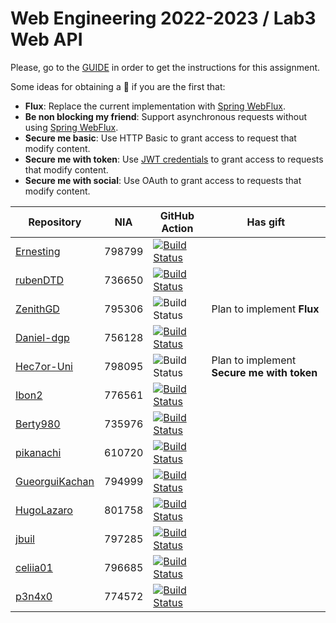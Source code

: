 # Web Engineering 2022-2023 / Lab3 Web API

Please, go to the [GUIDE](docs/GUIDE.md) in order to get the instructions for this assignment.

Some ideas for obtaining a :gift: if you are the first that:

- **Flux**: Replace the current implementation with [Spring WebFlux](https://docs.spring.io/spring-framework/docs/current/reference/html/web-reactive.html).
- **Be non blocking my friend**: Support asynchronous requests without using [Spring WebFlux](https://docs.spring.io/spring-framework/docs/current/reference/html/web-reactive.html).
- **Secure me basic**: Use HTTP Basic to grant access to request that modify content.
- **Secure me with token**: Use [JWT credentials](https://jwt.io/) to grant access to requests that modify content.
- **Secure me with social**: Use OAuth to grant access to requests that modify content.

|Repository | NIA    | GitHub Action | Has gift |
|-----------|--------|---------------|----- |
| [Ernesting](https://github.com/Ernesting/lab3-web-api/tree/work) | 798799 | [![Build Status](https://github.com/Ernesting/lab3-web-api/actions/workflows/CI.yml/badge.svg?branch=work&event=push)](https://github.com/Ernesting/lab3-web-api/actions/workflows/CI.yml) 
| [rubenDTD](https://github.com/rubenDTD/lab3-web-api/tree/work) | 736650 | [![Build Status](https://github.com/rubenDTD/lab3-web-api/actions/workflows/CI.yml/badge.svg?branch=work&event=push)](https://github.com/rubenDTD/lab3-web-api/actions/workflows/CI.yml) |
| [ZenithGD](https://github.com/ZenithGD/lab3-web-api/tree/work) | 795306 | ![Build Status](https://github.com/ZenithGD/lab3-web-api/actions/workflows/CI.yml/badge.svg?branch=work&event=push) | Plan to implement **Flux** |
| [Daniel-dgp](https://github.com/Daniel-dgp/lab3-web-api/tree/work) | 756128 | [![Build Status](https://github.com/Daniel-dgp/lab3-web-api/actions/workflows/CI.yml/badge.svg?branch=work&event=push)](https://github.com/Daniel-dgp/lab3-web-api/actions/workflows/CI.yml)|
| [Hec7or-Uni](https://github.com/Hec7or-Uni/lab3-web-api/tree/work) | 798095 | ![Build Status](https://github.com/Hec7or-Uni/lab3-web-api/actions/workflows/CI.yml/badge.svg?branch=work&event=push) | Plan to implement **Secure me with token** |
| [Ibon2](https://github.com/Ibon2/lab3-web-api/tree/work) | 776561 | [![Build Status](https://github.com/Ibon2/lab3-web-api/actions/workflows/CI.yml/badge.svg?branch=work&event=push)](https://github.com/Ibon2/lab3-web-api/actions/workflows/CI.yml)
| [Berty980](https://github.com/Berty980/lab3-web-api/tree/work) | 735976 | [![Build Status](https://github.com/Berty980/lab3-web-api/actions/workflows/CI.yml/badge.svg?branch=work&event=push)](https://github.com/Berty980/lab3-web-api/actions/workflows/CI.yml)|
| [pikanachi](https://github.com/pikanachi/lab3-web-api/tree/work)   | 610720 | [![Build Status](https://github.com/pikanachi/lab3-web-api/actions/workflows/CI.yml/badge.svg?branch=work&event=push)](https://github.com/pikanachi/lab3-web-api/actions/workflows/CI.yml)   |
| [GueorguiKachan](https://github.com/GueorguiKachan/lab3-web-api/tree/work) | 794999 | [![Build Status](https://github.com/GueorguiKachan/lab3-web-api/actions/workflows/CI.yml/badge.svg?branch=work&event=push)](https://github.com/GueorguiKachan/lab3-web-api/actions/workflows/CI.yml) 
| [HugoLazaro](https://github.com/HugoLazaro/lab3-web-api/tree/work)  | 801758 | [![Build Status](https://github.com/HugoLazaro/lab3-web-api/actions/workflows/CI.yml/badge.svg?branch=work&event=push)](https://github.com/Ernesting/lab3-web-api/actions/workflows/CI.yml) 
| [jbuil](https://github.com/jbuil/lab3-web-api/tree/work) | 797285 | [![Build Status](https://github.com/jbuil/lab3-web-api/actions/workflows/CI.yml/badge.svg?branch=work&event=push)](https://github.com/jbuil/lab3-web-api/actions/workflows/CI.yml) |
| [celiia01](https://github.com/celiia01/lab3-web-api/tree/work)   | 796685 | [![Build Status](https://github.com/celiia01/lab3-web-api/actions/workflows/CI.yml/badge.svg?branch=work&event=push)](https://github.com/celiia01/lab3-web-api/actions/workflows/CI.yml)   |
| [p3n4x0](https://github.com/p3n4x0/lab3-web-api/tree/work)   | 774572 | [![Build Status](https://github.com/p3n4x0/lab3-web-api/actions/workflows/CI.yml/badge.svg?branch=work&event=push)](https://github.com/p3n4x0/lab3-web-api/actions/workflows/CI.yml)   |